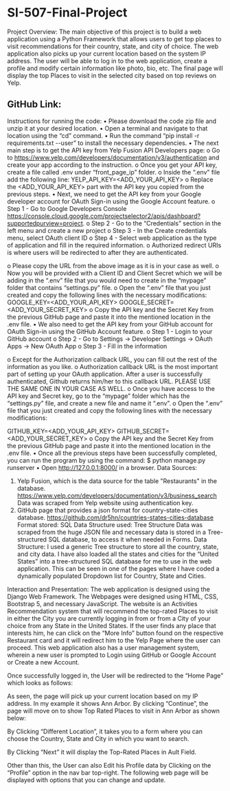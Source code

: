 # SI-507-Final-Project
Project Overview:
The main objective of this project is to build a web application using a Python Framework that allows users to get top places to visit recommendations for their country, state, and city of choice. The web application also picks up your current location based on the system IP address. The user will be able to log in to the web application, create a profile and modify certain information like photo, bio, etc. The final page will display the top Places to visit in the selected city based on top reviews on Yelp. 

GitHub Link:
-
Instructions for running the code:
•	Please download the code zip file and unzip it at your desired location.
•	Open a terminal and navigate to that location using the “cd” command.
•	Run the command “pip install -r requirements.txt --user” to install the necessary dependencies.
•	The next main step is to get the API key from Yelp Fusion API Developers page:
o	Go to https://www.yelp.com/developers/documentation/v3/authentication and create your app according to the instruction.
o	Once you get your API key, create a file called .env under “front_page_ip” folder.
o	Inside the “.env” file add the following line: 
YELP_API_KEY=<ADD_YOUR_API_KEY>
o	Replace the <ADD_YOUR_API_KEY> part with the API key you copied from the previous steps.
•	Next, we need to get the API key from your Google developer account for OAuth Sign-in using the Google Account feature.
o	Step 1 - Go to Google Developers Console
https://console.cloud.google.com/projectselector2/apis/dashboard?supportedpurview=project. 
o	Step 2 - Go to the “Credentials” section in the left menu and create a new project
o	Step 3 - In the Create credentials menu, select OAuth client ID
o	Step 4 - Select web application as the type of application and fill in the required information.
o	Authorized redirect URIs is where users will be redirected to after they are authenticated.
 
o	Please copy the URL from the above image as it is in your case as well.
o	Now you will be provided with a Client ID and Client Secret which we will be adding  in the “.env” file that you would need to create in the “mypage” folder that contains “settings.py” file.
o	Open the “.env” file that you just created and copy the following lines with the necessary modifications:
GOOGLE_KEY=<ADD_YOUR_API_KEY>
GOOGLE_SECRET=<ADD_YOUR_SECRET_KEY>
o	Copy the API key and the Secret Key from the previous GitHub page and paste it into the mentioned location in the .env file.
•	We also need to get the API key from your GitHub account for OAuth Sign-in using the GitHub Account feature.
o	Step 1 - Login to your GitHub account
o	Step 2 - Go to Settings -> Developer Settings -> OAuth Apps -> New OAuth App
o	Step 3 - Fill in the information 
 

o	Except for the Authorization callback URL, you can fill out the rest of the information as you like.
o	Authorization callback URL is the most important part of setting up your OAuth application. After a user is successfully authenticated, Github returns him/her to this callback URL. PLEASE USE THE SAME ONE IN YOUR CASE AS WELL.
o	Once you have access to the API key and Secret key, go to the “mypage” folder which has the “settings.py” file, and create a new file and name it “.env”.
o	Open the “.env” file that you just created and copy the following lines with the necessary modifications:

GITHUB_KEY=<ADD_YOUR_API_KEY>
GITHUB_SECRET=<ADD_YOUR_SECRET_KEY>
o	Copy the API key and the Secret Key from the previous GitHub page and paste it into the mentioned location in the .env file.
•	Once all the previous steps have been successfully completed, you can run the program by using the command:
$ python manage.py runserver
•	Open http://127.0.0.1:8000/ in a browser.
Data Sources:
1.	Yelp Fusion, which is the data source for the table "Restaurants" in the database.
https://www.yelp.com/developers/documentation/v3/business_search 
Data was scraped from Yelp website using authentication key.
2.	GitHub page that provides a json format for country-state-cities database.
https://github.com/dr5hn/countries-states-cities-database
Format stored: SQL
Data Structure used: Tree Structure
Data was scraped from the huge JSON file and necessary data is stored in a Tree-structured SQL database, to access it when needed in Forms.
Data Structure:
I used a generic Tree structure to store all the country, state, and city data. I have also loaded all the states and cities for the “United States” into a tree-structured SQL database for me to use in the web application. This can be seen in one of the pages where I have coded a dynamically populated Dropdown list for Country, State and Cities. 

Interaction and Presentation:
The web application is designed using the Django Web Framework. The Webpages were designed using HTML, CSS, Bootstrap 5, and necessary JavaScript. The website is an Activities Recommendation system that will recommend the top-rated Places to visit in either the City you are currently logging in from or from a City of your choice from any State in the United States. If the user finds any place that interests him, he can click on the “More Info” button found on the respective Restaurant card and it will redirect him to the Yelp Page where the user can proceed. 
This web application also has a user management system, wherein a new user is prompted to Login using GitHub or Google Account or Create a new Account. 

 

Once successfully logged in, the User will be redirected to the “Home Page” which looks as follows:
 

As seen, the page will pick up your current location based on my IP address. In my example it shows Ann Arbor.
By clicking “Continue”, the page will move on to show Top Rated Places to visit in Ann Arbor as shown below:
 

By Clicking “Different Location”, it takes you to a form where you can choose the Country, State and City in which you want to search.
 
By Clicking “Next” it will display the Top-Rated Places in Ault Field.
 

Other than this, the User can also Edit his Profile data by Clicking on the “Profile” option in the nav bar top-right. The following web page will be displayed with options that you can change and update.
 

